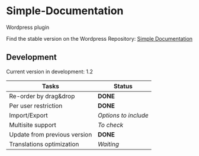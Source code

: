 Simple-Documentation
====================

Wordpress plugin

Find the stable version on the Wordpress Repository: [Simple Documentation](http://wordpress.org/plugins/client-documentation/)

## Development

Current version in development: 1.2

Tasks | Status
--------------- | ----------------
Re-order by drag&drop 			| 	**DONE**
Per user restriction 			| 	**DONE**
Import/Export 					| 	*Options to include*
Multisite support 				| 	*To check*
Update from previous version	|	**DONE**
Translations optimization		|	*Waiting*